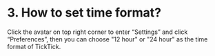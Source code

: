 # 3. How to set time format?
Click the avatar on top right corner to enter “Settings” and click “Preferences”, then you can choose "12 hour" or "24 hour" as the time format of TickTick.
